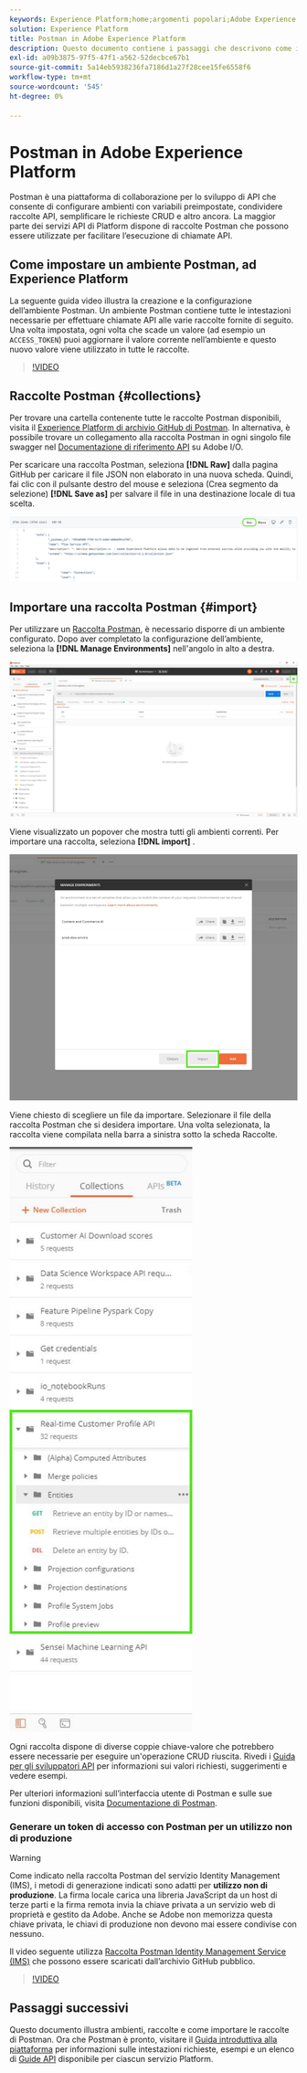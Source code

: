 ```yaml
---
keywords: Experience Platform;home;argomenti popolari;Adobe Experience Platform;guida api;guida api piattaforma;introduzione a piattaforma;guida per sviluppatori
solution: Experience Platform
title: Postman in Adobe Experience Platform
description: Questo documento contiene i passaggi che descrivono come impostare un ambiente Postman, importare raccolte Postman e un elenco delle raccolte disponibili per ciascun servizio Platform.
exl-id: a09b3875-97f5-47f1-a562-52decbce67b1
source-git-commit: 5a14eb5938236fa7186d1a27f28cee15fe6558f6
workflow-type: tm+mt
source-wordcount: '545'
ht-degree: 0%

---
```


# Postman in Adobe Experience Platform

Postman è una piattaforma di collaborazione per lo sviluppo di API che consente di configurare ambienti con variabili preimpostate, condividere raccolte API, semplificare le richieste CRUD e altro ancora. La maggior parte dei servizi API di Platform dispone di raccolte Postman che possono essere utilizzate per facilitare l’esecuzione di chiamate API.

## Come impostare un ambiente Postman, ad Experience Platform

La seguente guida video illustra la creazione e la configurazione dell’ambiente Postman. Un ambiente Postman contiene tutte le intestazioni necessarie per effettuare chiamate API alle varie raccolte fornite di seguito. Una volta impostata, ogni volta che scade un valore (ad esempio un `ACCESS_TOKEN`) puoi aggiornare il valore corrente nell’ambiente e questo nuovo valore viene utilizzato in tutte le raccolte.

>[!VIDEO](https://video.tv.adobe.com/v/28832)

## Raccolte Postman {#collections}

Per trovare una cartella contenente tutte le raccolte Postman disponibili, visita il [Experience Platform di archivio GitHub di Postman](https://github.com/adobe/experience-platform-postman-samples/tree/master/apis/experience-platform). In alternativa, è possibile trovare un collegamento alla raccolta Postman in ogni singolo file swagger nel [Documentazione di riferimento API](https://www.adobe.com/go/platform-api-reference-en) su Adobe I/O.

Per scaricare una raccolta Postman, seleziona **[!DNL Raw]** dalla pagina GitHub per caricare il file JSON non elaborato in una nuova scheda. Quindi, fai clic con il pulsante destro del mouse e seleziona (Crea segmento da selezione) **[!DNL Save as]** per salvare il file in una destinazione locale di tua scelta.

![JSON non elaborato](./images/api-guide/raw-collection.PNG)

## Importare una raccolta Postman {#import}

Per utilizzare un [Raccolta Postman](#collections), è necessario disporre di un ambiente configurato. Dopo aver completato la configurazione dell’ambiente, seleziona la **[!DNL Manage Environments]** nell&#39;angolo in alto a destra.

![gestisci selettore ambiente](./images/api-guide/environment-selector.png)

Viene visualizzato un popover che mostra tutti gli ambienti correnti. Per importare una raccolta, seleziona **[!DNL import]** .

![pulsante importa](./images/api-guide/import-collection.png)

Viene chiesto di scegliere un file da importare. Selezionare il file della raccolta Postman che si desidera importare. Una volta selezionata, la raccolta viene compilata nella barra a sinistra sotto la scheda Raccolte.

![raccolta compilata](./images/api-guide/imported-collection.png)

Ogni raccolta dispone di diverse coppie chiave-valore che potrebbero essere necessarie per eseguire un&#39;operazione CRUD riuscita. Rivedi i [Guida per gli sviluppatori API](api-guide.md#api-guides) per informazioni sui valori richiesti, suggerimenti e vedere esempi.

Per ulteriori informazioni sull’interfaccia utente di Postman e sulle sue funzioni disponibili, visita [Documentazione di Postman](https://learning.postman.com/docs/getting-started/navigating-postman/).

### Generare un token di accesso con Postman per un utilizzo non di produzione

>[!WARNING]
>
>Come indicato nella raccolta Postman del servizio Identity Management (IMS), i metodi di generazione indicati sono adatti per **utilizzo non di produzione**. La firma locale carica una libreria JavaScript da un host di terze parti e la firma remota invia la chiave privata a un servizio web di proprietà e gestito da Adobe. Anche se Adobe non memorizza questa chiave privata, le chiavi di produzione non devono mai essere condivise con nessuno.

Il video seguente utilizza [Raccolta Postman Identity Management Service (IMS)](https://github.com/adobe/experience-platform-postman-samples/blob/master/apis/ims/Identity%20Management%20Service.postman_collection.json) che possono essere scaricati dall’archivio GitHub pubblico.

>[!VIDEO](https://video.tv.adobe.com/v/29698/?quality=12&learn=on)

## Passaggi successivi

Questo documento illustra ambienti, raccolte e come importare le raccolte di Postman. Ora che Postman è pronto, visitare il [Guida introduttiva alla piattaforma](api-guide.md) per informazioni sulle intestazioni richieste, esempi e un elenco di [Guide API](api-guide.md#api-guides) disponibile per ciascun servizio Platform.
